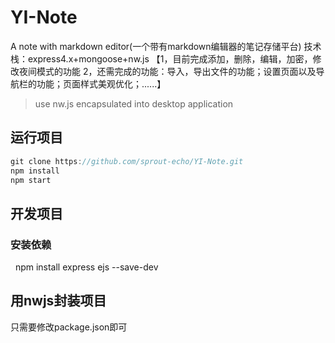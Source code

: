 # YI-Note
A note with markdown editor(一个带有markdown编辑器的笔记存储平台)
技术栈：express4.x+mongoose+nw.js
【1，目前完成添加，删除，编辑，加密，修改夜间模式的功能
  2，还需完成的功能：导入，导出文件的功能；设置页面以及导航栏的功能；页面样式美观优化；......】
>use nw.js encapsulated into desktop application

## 运行项目
```javascript
git clone https://github.com/sprout-echo/YI-Note.git
npm install
npm start
```
## 开发项目
### 安装依赖
   npm install express ejs --save-dev
   
## 用nwjs封装项目
只需要修改package.json即可

